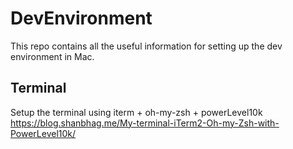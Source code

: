 # DevEnvironment
This repo contains all the useful information for setting up the dev environment in Mac.

## Terminal
Setup the terminal using iterm + oh-my-zsh + powerLevel10k
https://blog.shanbhag.me/My-terminal-iTerm2-Oh-my-Zsh-with-PowerLevel10k/



